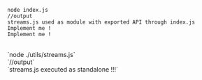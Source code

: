 `node index.js`
<br />
`//output`
<br />
`streams.js used as module with exported API through index.js`
<br />
`Implement me !`
<br />
`Implement me !`

<br />
`node ./utils/streams.js`
<br />
`//output`
<br />
`streams.js executed as standalone !!!`